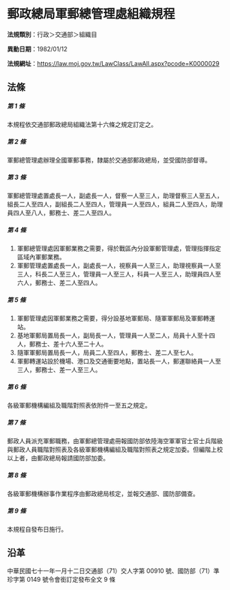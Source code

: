# 郵政總局軍郵總管理處組織規程



**法規類別**：行政＞交通部＞組織目

**異動日期**：1982/01/12  

**法規網址**：https://law.moj.gov.tw/LawClass/LawAll.aspx?pcode=K0000029



## 法條
##### 第 1 條
本規程依交通部郵政總局組織法第十六條之規定訂定之。

##### 第 2 條
軍郵總管理處辦理全國軍郵事務，隸屬於交通部郵政總局，並受國防部督導。

##### 第 3 條
軍郵總管理處置處長一人，副處長一人，督察一人至三人，助理督察三人至五人，組長二人至四人，副組長二人至四人，管理員一人至四人，組員二人至四人，助理員四人至八人，郵務士、差二人至四人。

##### 第 4 條
1. 軍郵總管理處因軍郵業務之需要，得於戰區內分設軍郵管理處，管理指揮指定區域內軍郵業務。
1. 軍郵管理處置處長一人，副處長一人，視察員一人至三人，助理視察員一人至三人，科長二人至三人，管理員一人至三人，科員一人至三人，助理員四人至六人，郵務士、差二人至四人。

##### 第 5 條
1. 軍郵管理處因軍郵業務之需要，得分設基地軍郵局、隨軍軍郵局及軍郵轉運站。
1. 基地軍郵局置局長一人，副局長一人，管理員一人至二人，局員十人至十四人，郵務士、差十六人至二十人。
1. 隨軍軍郵局置局長一人，局員二人至四人，郵務士、差二人至七人。
1. 軍郵轉運站設於機場、港口及交通衝要地點，置站長一人，郵運聯絡員一人至三人，郵務士、差一人至三人。

##### 第 6 條
各級軍郵機構編組及職階對照表依附件一至五之規定。

##### 第 7 條
郵政人員派充軍郵職務，由軍郵總管理處冊報國防部依陸海空軍軍官士官士兵階級與郵政人員職階對照表及各級軍郵機構編組及職階對照表之規定加委。但編階上校以上者，由郵政總局報請國防部加委。

##### 第 8 條
各級軍郵機構辦事作業程序由郵政總局核定，並報交通部、國防部備查。

##### 第 9 條
本規程自發布日施行。

## 沿革
中華民國七十一年一月十二日交通部（71）交人字第 00910  號、國防部（71）準珍字第 0149 號令會銜訂定發布全文 9  條

